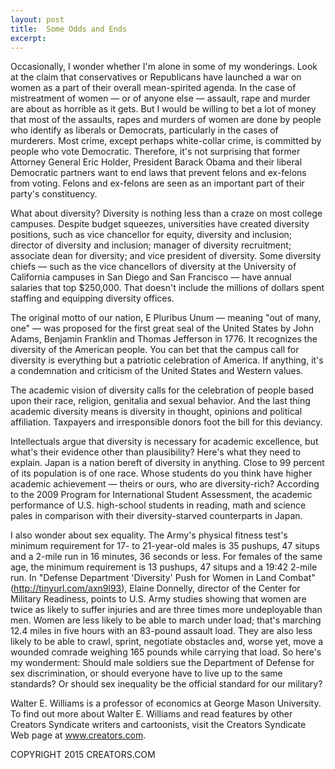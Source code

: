 ```yaml
---
layout: post
title:  Some Odds and Ends
excerpt:
---
```


Occasionally, I wonder whether I'm alone in some of my wonderings. Look at the claim that conservatives or Republicans have launched a war on women as a part of their overall mean-spirited agenda. In the case of mistreatment of women — or of anyone else — assault, rape and murder are about as horrible as it gets. But I would be willing to bet a lot of money that most of the assaults, rapes and murders of women are done by people who identify as liberals or Democrats, particularly in the cases of murderers. Most crime, except perhaps white-collar crime, is committed by people who vote Democratic. Therefore, it's not surprising that former Attorney General Eric Holder, President Barack Obama and their liberal Democratic partners want to end laws that prevent felons and ex-felons from voting. Felons and ex-felons are seen as an important part of their party's constituency.

What about diversity? Diversity is nothing less than a craze on most college campuses. Despite budget squeezes, universities have created diversity positions, such as vice chancellor for equity, diversity and inclusion; director of diversity and inclusion; manager of diversity recruitment; associate dean for diversity; and vice president of diversity. Some diversity chiefs — such as the vice chancellors of diversity at the University of California campuses in San Diego and San Francisco — have annual salaries that top $250,000. That doesn't include the millions of dollars spent staffing and equipping diversity offices.

The original motto of our nation, E Pluribus Unum — meaning "out of many, one" — was proposed for the first great seal of the United States by John Adams, Benjamin Franklin and Thomas Jefferson in 1776. It recognizes the diversity of the American people. You can bet that the campus call for diversity is everything but a patriotic celebration of America. If anything, it's a condemnation and criticism of the United States and Western values.

 The academic vision of diversity calls for the celebration of people based upon their race, religion, genitalia and sexual behavior. And the last thing academic diversity means is diversity in thought, opinions and political affiliation. Taxpayers and irresponsible donors foot the bill for this deviancy.

Intellectuals argue that diversity is necessary for academic excellence, but what's their evidence other than plausibility? Here's what they need to explain. Japan is a nation bereft of diversity in anything. Close to 99 percent of its population is of one race. Whose students do you think have higher academic achievement — theirs or ours, who are diversity-rich? According to the 2009 Program for International Student Assessment, the academic performance of U.S. high-school students in reading, math and science pales in comparison with their diversity-starved counterparts in Japan.

I also wonder about sex equality. The Army's physical fitness test's minimum requirement for 17- to 21-year-old males is 35 pushups, 47 situps and a 2-mile run in 16 minutes, 36 seconds or less. For females of the same age, the minimum requirement is 13 pushups, 47 situps and a 19:42 2-mile run. In "Defense Department 'Diversity' Push for Women in Land Combat" (http://tinyurl.com/axn9l93), Elaine Donnelly, director of the Center for Military Readiness, points to U.S. Army studies showing that women are twice as likely to suffer injuries and are three times more undeployable than men. Women are less likely to be able to march under load; that's marching 12.4 miles in five hours with an 83-pound assault load. They are also less likely to be able to crawl, sprint, negotiate obstacles and, worse yet, move a wounded comrade weighing 165 pounds while carrying that load. So here's my wonderment: Should male soldiers sue the Department of Defense for sex discrimination, or should everyone have to live up to the same standards? Or should sex inequality be the official standard for our military?

Walter E. Williams is a professor of economics at George Mason University. To find out more about Walter E. Williams and read features by other Creators Syndicate writers and cartoonists, visit the Creators Syndicate Web page at www.creators.com.

COPYRIGHT 2015 CREATORS.COM
